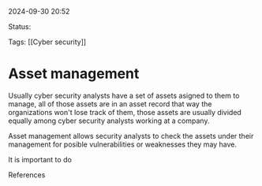 2024-09-30 20:52

Status:

Tags:
[[Cyber security]]
# Asset management

Usually cyber security analysts have a set of assets asigned to them to manage, all of those assets are in an asset record that way the organizations won't lose track of them, those assets are usually divided equally among cyber security analysts working at a company.

Asset management allows security analysts to check the assets under their management for posible vulnerabilities or weaknesses they may have.

It is important to do 



References 